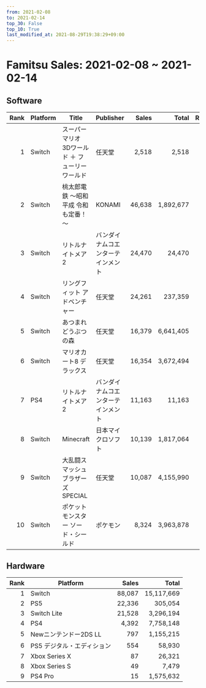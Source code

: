 ```yaml
---
from: 2021-02-08
to: 2021-02-14
top_30: False
top_10: True
last_modified_at: 2021-08-29T19:38:29+09:00
---
```

# Famitsu Sales: 2021-02-08 ~ 2021-02-14
## Software
| Rank | Platform | Title | Publisher | Sales | Total | Rate | New |
| -: | -- | -- | -- | -: | -: | -: | -- |
| 1 | Switch | スーパーマリオ 3Dワールド ＋ フューリーワールド | 任天堂 | 2,518 | 2,518 |  | **New** |
| 2 | Switch | 桃太郎電鉄 ～昭和 平成 令和も定番！～ | KONAMI | 46,638 | 1,892,677 |  |  |
| 3 | Switch | リトルナイトメア2 | バンダイナムコエンターテインメント | 24,470 | 24,470 |  | **New** |
| 4 | Switch | リングフィット アドベンチャー | 任天堂 | 24,261 | 237,359 |  |  |
| 5 | Switch | あつまれ どうぶつの森 | 任天堂 | 16,379 | 6,641,405 |  |  |
| 6 | Switch | マリオカート8 デラックス | 任天堂 | 16,354 | 3,672,494 |  |  |
| 7 | PS4 | リトルナイトメア2 | バンダイナムコエンターテインメント | 11,163 | 11,163 |  | **New** |
| 8 | Switch | Minecraft | 日本マイクロソフト | 10,139 | 1,817,064 |  |  |
| 9 | Switch | 大乱闘スマッシュブラザーズ SPECIAL | 任天堂 | 10,087 | 4,155,990 |  |  |
| 10 | Switch | ポケットモンスター ソード・シールド | ポケモン | 8,324 | 3,963,878 |  |  |

## Hardware
| Rank | Platform | Sales | Total |
| -: | -- | -: | -: |
| 1 | Switch | 88,087 | 15,117,669 |
| 2 | PS5 | 22,336 | 305,054 |
| 3 | Switch Lite | 21,528 | 3,296,194 |
| 4 | PS4 | 4,392 | 7,758,148 |
| 5 | Newニンテンドー2DS LL | 797 | 1,155,215 |
| 6 | PS5 デジタル・エディション | 554 | 58,930 |
| 7 | Xbox Series X | 87 | 26,321 |
| 8 | Xbox Series S | 49 | 7,479 |
| 9 | PS4 Pro | 15 | 1,575,632 |